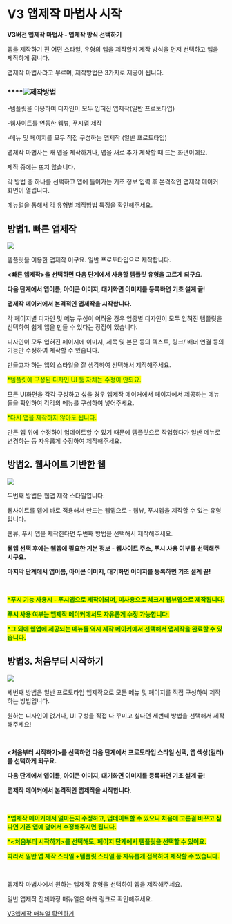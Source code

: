 # V3 앱제작 마법사 시작

**V3버전 앱제작 마법사 - 앱제작 방식 선택하기**

앱을 제작하기 전 어떤 스타일, 유형의 앱을 제작할지 제작 방식을 먼저 선택하고 앱을 제작하게 됩니다.

앱제작 마법사라고 부르며, 제작방법은 3가지로 제공이 됩니다.

### ****![](broken-reference)**제작방법**

\-템플릿을 이용하여 디자인이 모두 입혀진 앱제작(일반 프로토타입)

\-웹사이트를 연동한 웹뷰, 푸시앱 제작

\-메뉴 및 페이지를 모두 직접 구성하는 앱제작 (일반 프로토타입)



앱제작 마법사는 새 앱을 제작하거나, 앱을 새로 추가 제작할 때 뜨는 화면이에요.

제작 중에는 뜨지 않습니다.

각 방법 중 하나를 선택하고 앱에 들어가는 기초 정보 입력 후 본격적인 앱제작 메이커 화면이 열립니다.

메뉴얼을 통해서 각 유형별 제작방법 특징을 확인해주세요.



## 방법1. 빠른 앱제작

![](broken-reference)

템플릿을 이용한 앱제작 이구요. 일반 프로토타입으로 제작합니다.&#x20;

**<빠른 앱제작>을 선택하면 다음 단계에서 사용할 템플릿 유형을 고르게 되구요.**

**다음 단계에서 앱이름, 아이콘 이미지, 대기화면 이미지를 등록하면 기초 설계 끝!**&#x20;

**앱제작 메이커에서 본격적인 앱제작을 시작합니다.**&#x20;



각 페이지별 디자인 및 메뉴 구성이 어려울 경우 업종별 디자인이 모두 입혀진 템플릿을 선택하여  쉽게 앱을 만들 수 있다는 장점이 있습니다.

디자인이 모두 입혀진 페이지에 이미지, 제목 및 본문 등의 텍스트, 링크/ 배너 연결 등의 기능만 수정하여 제작할 수 있습니다.

만들고자 하는 앱의 스타일을 잘 생각하여 선택해서 제작해주세요.&#x20;

<mark style="color:red;"></mark>

<mark style="color:green;">\*템플릿에 구성된 디자인 UI 툴 자체는 수정이 안되요.</mark>&#x20;

모든 UI화면을 각각 구성하고 싶을 경우 앱제작 메이커에서 페이지에서 제공하는 메뉴들을 확인하여 각각의 메뉴를 구성하여 넣어주세요.&#x20;

<mark style="color:green;">\*다시 앱을 제작하지 않아도 됩니다.</mark>&#x20;

만든 앱 위에 수정하여 업데이트할 수 있기 때문에 템플릿으로 작업했다가 일반 메뉴로 변경하는 등 자유롭게 수정하여 제작해주세요.&#x20;





## 방법2. 웹사이트 기반한 웹

![](broken-reference)

두번째 방법은 웹앱 제작 스타일입니다.

웹사이트를 앱에 바로 적용해서 만드는 웹앱으로 - 웹뷰, 푸시앱을 제작할 수 있는 유형입니다.

웹뷰, 푸시 앱을 제작한다면 두번째 방법을 선택해서 제작해주세요.

**웹앱 선택 후에는 웹앱에 필요한 기본 정보 - 웹사이트 주소, 푸시 사용 여부를 선택해주시구요.**

**마지막 단계에서 앱이름, 아이콘 이미지, 대기화면 이미지를 등록하면 기초 설계 끝!**

**​**

<mark style="color:green;">**\*푸시 기능 사용시 - 푸시앱으로 제작이되며, 미사용으로 체크시 웹뷰앱으로 제작됩니다.**</mark>

<mark style="color:green;">**푸시 사용 여부는 앱제작 메이커에서도 자유롭게 수정 가능합니다.**</mark>

<mark style="color:green;">**\*그 외에 웹앱에 제공되는 메뉴들 역시 제작 메이커에서 선택해서 앱제작을 완료할 수 있습니다.**</mark>



## 방법3. 처음부터 시작하기

![](broken-reference)

세번째 방법은 일반 프로토타입 앱제작으로 모든 메뉴 및 페이지를 직접 구성하여 제작하는 방법입니다.

원하는 디자인이 없거나, UI 구성을 직접 다 꾸미고 싶다면 세번째 방법을 선택해서 제작해주세요!

​

**<처음부터 시작하기>를 선택하면 다음 단계에서 프로토타입 스타일 선택, 앱 색상(컬러)를 선택하게 되구요.**

**다음 단계에서 앱이름, 아이콘 이미지, 대기화면 이미지를 등록하면 기초 설계 끝!**

**앱제작 메이커에서 본격적인 앱제작을 시작합니다.**

**​**

<mark style="color:green;">**\*앱제작 메이커에서 얼마든지 수정하고, 업데이트할 수 있으니 처음에 고른걸 바꾸고 싶다면 기존 앱에 덮어서 수정해주시면 됩니다.**</mark>

<mark style="color:green;">**\*<처음부터 시작하기>를 선택해도, 페이지 단계에서 템플릿을 선택할 수 있어요.**</mark>

<mark style="color:green;">**따라서 일반 앱 제작 스타일 +템플릿 스타일 등 자유롭게 접목하여 제작할 수 있습니다.**</mark>

**​**

앱제작 마법사에서 원하는 앱제작 유형을 선택하여 앱을 제작해주세요.

일반 앱제작 전체과정 매뉴얼은 아래 링크로 확인해주세요.&#x20;

[V3앱제작 매뉴얼 확인하기](broken-reference)

